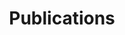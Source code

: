 ---
title: Publications

view: citation
# Optional banner image (relative to `assets/media/` folder).
banner:
  caption: ''
  image: ''

---